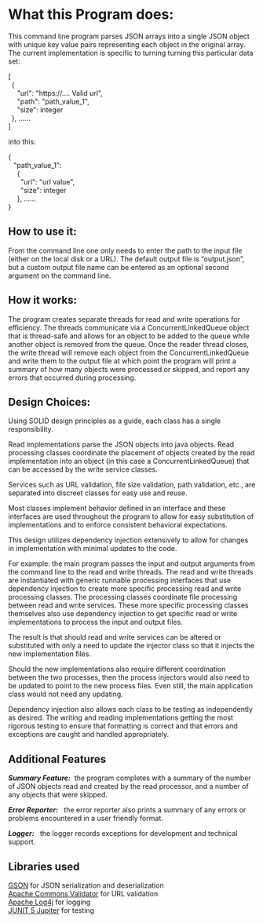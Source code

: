 ﻿# What this Program does:

This command line program parses JSON arrays into a single JSON object with unique key value pairs representing each object in the original array. The current implementation is specific to turning turning this particular data set:

<p>
[ <br>
&ensp;{<br>
&ensp;&ensp;  "url": "https://…. Valid url", <br>
&ensp;&ensp;  "path":  "path_value_1", <br>
&ensp;&ensp;  "size": integer <br>
&ensp;}, ...… <br>
]
</p>

into this:

<p>
{ <br>
&ensp;  "path_value_1": <br>
&ensp;&ensp;  { <br>
&ensp;&ensp;&ensp;  "url": "url value", <br>
&ensp;&ensp;&ensp;  "size": integer<br>
&ensp;&ensp;  }, ...... <br>
}
</p>

## How to use it:

From the command line one only needs to enter the path to the input file (either on the local disk or a URL). The default output file is “output.json”, but a custom output file name can be entered as an optional second argument on the command line. 

## How it works:

The program creates separate threads for read and write operations for efficiency. The threads communicate via a ConcurrentLinkedQueue object that is thread-safe and allows for an object to be added to the queue while another object is removed from the queue. Once the reader thread closes, the write thread will remove each object from the ConcurrentLinkedQueue and write them to the output file at which point the program will print a summary of how many objects were processed or skipped, and report any errors that occurred during processing.

## Design Choices:

Using SOLID design principles as a guide, each class has a single responsibility. 

Read implementations parse the JSON objects into java objects. Read processing classes coordinate the placement of objects created by the read implementation into an object (in this case a ConcurrentLinkedQueue) that can be accessed by the write service classes.

Services such as URL validation, file size validation, path validation, etc., are separated into discreet classes for easy use and reuse. 

Most classes implement behavior defined in an interface and these interfaces are used throughout the program to allow for easy substitution of implementations and to enforce consistent behavioral expectations. 

This design utilizes dependency injection extensively to allow for changes in implementation with minimal updates to the code.

For example: the main program passes the input and output arguments from the command line to the read and write threads. The read and write threads are instantiated with generic runnable processing interfaces that use dependency injection to create more specific processing read and write processing classes. The processing classes coordinate file processing between read and write services. These more specific processing classes themselves also use dependency injection to get specific read or write implementations to process the input and output files.

The result is that should read and write services can be altered or substituted with only a need to update the injector class so that it injects the new implementation files. 

Should the new implementations also require different coordination between the two processes, then the process injectors would also need to be updated to point to the new process files. Even still, the main application class would not need any updating.

Dependency injection also allows each class to be testing as independently as desired. The writing and reading implementations getting the most rigorous testing to ensure that formatting is correct and that errors and exceptions are caught and handled appropriately.

## Additional Features

***Summary Feature:*** &nbsp;the program completes with a summary of the number of JSON objects read and created by the read processor, and a number of any objects that were skipped. 

***Error Reporter:*** &nbsp; the error reporter also prints a summary of any errors or problems encountered in a user friendly format. 

***Logger:*** &nbsp; the logger records exceptions for development and technical support.


## Libraries used 

[GSON](https://github.com/google/gson) for JSON serialization and deserialization <br>
[Apache Commons Validator](https://commons.apache.org/proper/commons-validator/) for URL validation <br>
[Apache Log4j](https://logging.apache.org/log4j/2.x/) for logging <br>
[JUNIT 5 Jupiter](https://junit.org/junit5/) for testing <br>


